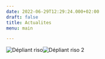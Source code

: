 ```yaml
---
date: 2022-06-29T12:29:24.000+02:00
draft: false
title: Actualites
menu: main

---
```

![](/images/depliant_02.jpg "Dépliant riso")![](/images/depliant_01.jpg "Dépliant riso 2")